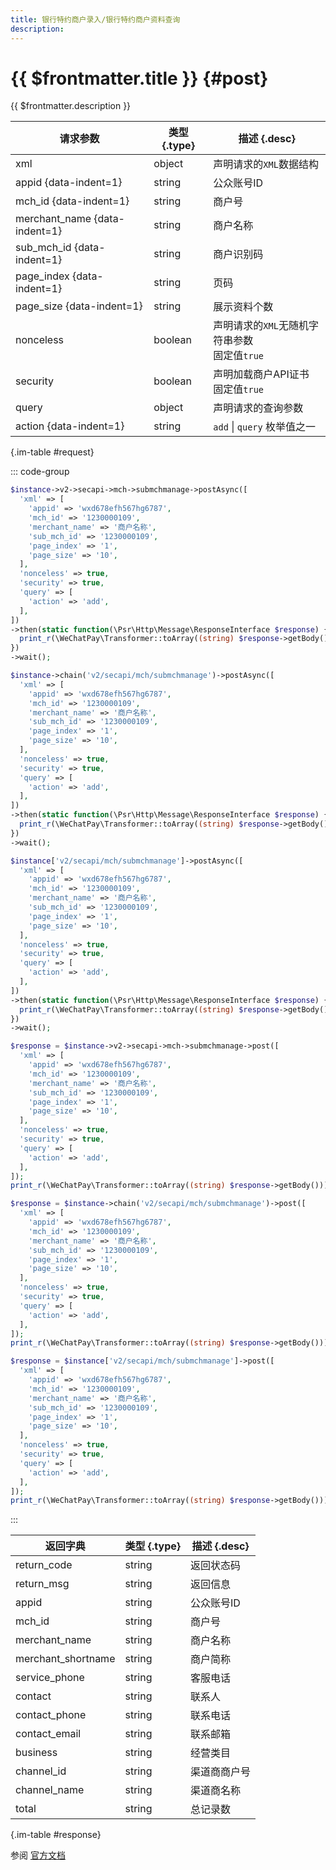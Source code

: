 ```yaml
---
title: 银行特约商户录入/银行特约商户资料查询
description: 
---
```


# {{ $frontmatter.title }} {#post}

{{ $frontmatter.description }}

| 请求参数 | 类型 {.type} | 描述 {.desc}
| --- | --- | ---
| xml | object | 声明请求的`XML`数据结构
| appid {data-indent=1} | string | 公众账号ID
| mch_id {data-indent=1} | string | 商户号
| merchant_name {data-indent=1} | string | 商户名称
| sub_mch_id {data-indent=1} | string | 商户识别码
| page_index {data-indent=1} | string | 页码
| page_size {data-indent=1} | string | 展示资料个数
| nonceless | boolean | 声明请求的`XML`无随机字符串参数<br/>固定值`true`
| security | boolean | 声明加载商户API证书<br/>固定值`true`
| query | object | 声明请求的查询参数
| action {data-indent=1} | string | `add` \| `query` 枚举值之一

{.im-table #request}

::: code-group

```php [异步纯链式]
$instance->v2->secapi->mch->submchmanage->postAsync([
  'xml' => [
    'appid' => 'wxd678efh567hg6787',
    'mch_id' => '1230000109',
    'merchant_name' => '商户名称',
    'sub_mch_id' => '1230000109',
    'page_index' => '1',
    'page_size' => '10',
  ],
  'nonceless' => true,
  'security' => true,
  'query' => [
    'action' => 'add',
  ],
])
->then(static function(\Psr\Http\Message\ResponseInterface $response) {
  print_r(\WeChatPay\Transformer::toArray((string) $response->getBody()));
})
->wait();
```

```php [异步声明式]
$instance->chain('v2/secapi/mch/submchmanage')->postAsync([
  'xml' => [
    'appid' => 'wxd678efh567hg6787',
    'mch_id' => '1230000109',
    'merchant_name' => '商户名称',
    'sub_mch_id' => '1230000109',
    'page_index' => '1',
    'page_size' => '10',
  ],
  'nonceless' => true,
  'security' => true,
  'query' => [
    'action' => 'add',
  ],
])
->then(static function(\Psr\Http\Message\ResponseInterface $response) {
  print_r(\WeChatPay\Transformer::toArray((string) $response->getBody()));
})
->wait();
```

```php [异步属性式]
$instance['v2/secapi/mch/submchmanage']->postAsync([
  'xml' => [
    'appid' => 'wxd678efh567hg6787',
    'mch_id' => '1230000109',
    'merchant_name' => '商户名称',
    'sub_mch_id' => '1230000109',
    'page_index' => '1',
    'page_size' => '10',
  ],
  'nonceless' => true,
  'security' => true,
  'query' => [
    'action' => 'add',
  ],
])
->then(static function(\Psr\Http\Message\ResponseInterface $response) {
  print_r(\WeChatPay\Transformer::toArray((string) $response->getBody()));
})
->wait();
```

```php [同步纯链式]
$response = $instance->v2->secapi->mch->submchmanage->post([
  'xml' => [
    'appid' => 'wxd678efh567hg6787',
    'mch_id' => '1230000109',
    'merchant_name' => '商户名称',
    'sub_mch_id' => '1230000109',
    'page_index' => '1',
    'page_size' => '10',
  ],
  'nonceless' => true,
  'security' => true,
  'query' => [
    'action' => 'add',
  ],
]);
print_r(\WeChatPay\Transformer::toArray((string) $response->getBody()));
```

```php [同步声明式]
$response = $instance->chain('v2/secapi/mch/submchmanage')->post([
  'xml' => [
    'appid' => 'wxd678efh567hg6787',
    'mch_id' => '1230000109',
    'merchant_name' => '商户名称',
    'sub_mch_id' => '1230000109',
    'page_index' => '1',
    'page_size' => '10',
  ],
  'nonceless' => true,
  'security' => true,
  'query' => [
    'action' => 'add',
  ],
]);
print_r(\WeChatPay\Transformer::toArray((string) $response->getBody()));
```

```php [同步属性式]
$response = $instance['v2/secapi/mch/submchmanage']->post([
  'xml' => [
    'appid' => 'wxd678efh567hg6787',
    'mch_id' => '1230000109',
    'merchant_name' => '商户名称',
    'sub_mch_id' => '1230000109',
    'page_index' => '1',
    'page_size' => '10',
  ],
  'nonceless' => true,
  'security' => true,
  'query' => [
    'action' => 'add',
  ],
]);
print_r(\WeChatPay\Transformer::toArray((string) $response->getBody()));
```

:::

| 返回字典 | 类型 {.type} | 描述 {.desc}
| --- | --- | ---
| return_code | string | 返回状态码
| return_msg | string | 返回信息
| appid | string | 公众账号ID
| mch_id | string | 商户号
| merchant_name | string | 商户名称
| merchant_shortname | string | 商户简称
| service_phone | string | 客服电话
| contact | string | 联系人
| contact_phone | string | 联系电话
| contact_email | string | 联系邮箱
| business | string | 经营类目
| channel_id | string | 渠道商商户号
| channel_name | string | 渠道商名称
| total | string | 总记录数

{.im-table #response}

参阅 [官方文档](https://pay.weixin.qq.com/wiki/doc/api/mch_bank.php?chapter=9_22&index=3&p=9)
